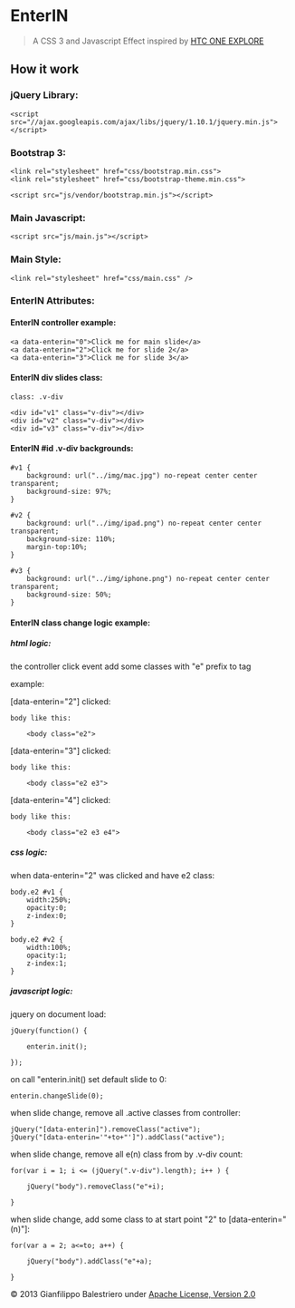 # EnterIN

> A CSS 3 and Javascript Effect inspired by [HTC ONE EXPLORE](http://one.htc.com/experienceit/index.html)

## How it work

### jQuery Library:

    <script src="//ajax.googleapis.com/ajax/libs/jquery/1.10.1/jquery.min.js"></script>

### Bootstrap 3:
	
	<link rel="stylesheet" href="css/bootstrap.min.css">
	<link rel="stylesheet" href="css/bootstrap-theme.min.css">
	
	<script src="js/vendor/bootstrap.min.js"></script>

### Main Javascript:

    <script src="js/main.js"></script>
    
### Main Style:    

    <link rel="stylesheet" href="css/main.css" />
    
### EnterIN Attributes:    

#### EnterIN controller example:
    
    <a data-enterin="0">Click me for main slide</a>
    <a data-enterin="2">Click me for slide 2</a>
    <a data-enterin="3">Click me for slide 3</a>
    
#### EnterIN div slides class:

	class: .v-div
	
	<div id="v1" class="v-div"></div>
	<div id="v2" class="v-div"></div>
	<div id="v3" class="v-div"></div>
		
#### EnterIN #id .v-div backgrounds:

	#v1 {
		background: url("../img/mac.jpg") no-repeat center center transparent;
		background-size: 97%;			
	}
	
	#v2 {
		background: url("../img/ipad.png") no-repeat center center transparent;
		background-size: 110%;
		margin-top:10%;
	}
	
	#v3 {
		background: url("../img/iphone.png") no-repeat center center transparent;
		background-size: 50%;			
	}

#### EnterIN <body> class change logic example:

##### html logic:

the controller click event add some classes with "e" prefix to <body> tag
		
example:
		
[data-enterin="2"] clicked:

	body like this:
		
		<body class="e2">
				
[data-enterin="3"] clicked:

	body like this:
		
		<body class="e2 e3">
		
[data-enterin="4"] clicked:

	body like this:
		
		<body class="e2 e3 e4">	
					
##### css logic:
		
when data-enterin="2" was clicked and <body> have e2 class:
		
	body.e2 #v1 {
		width:250%;
		opacity:0;
		z-index:0;	
	}
			
	body.e2 #v2 {
		width:100%;
		opacity:1;
		z-index:1;	
	}

##### javascript logic:

jquery on document load:

	jQuery(function() {
	
		enterin.init();
	
	});
		
on call "enterin.init() set default slide to 0:

	enterin.changeSlide(0);
		
when slide change, remove all .active classes from controller:

	jQuery("[data-enterin]").removeClass("active");
	jQuery("[data-enterin='"+to+"']").addClass("active");	
		
when slide change, remove all e(n) class from <body> by .v-div count:
			
	for(var i = 1; i <= (jQuery(".v-div").length); i++ ) {
	
		jQuery("body").removeClass("e"+i);
	
	}

when slide change, add some class to <body> at start point "2" to [data-enterin="(n)"]:
		
	for(var a = 2; a<=to; a++) {
		
		jQuery("body").addClass("e"+a);
		
	}

		
© 2013 Gianfilippo Balestriero under [Apache License, Version 2.0](http://www.apache.org/licenses/LICENSE-2.0)
